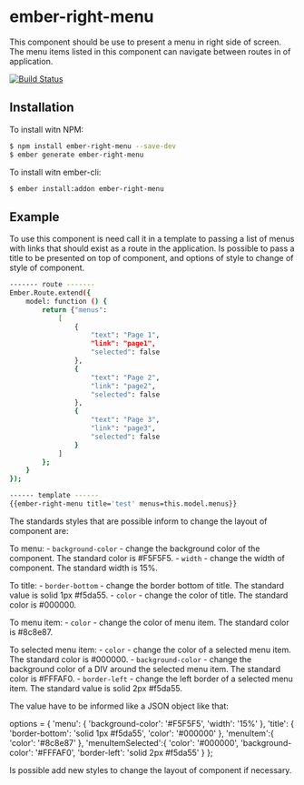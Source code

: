 # ember-right-menu

This component should be use to present a menu in right side of screen. The menu items listed in this component can navigate between routes in of application.

[![Build Status](https://travis-ci.org/rodrigo-morais/ember-right-menu.svg?branch=master)](https://travis-ci.org/rodrigo-morais/ember-right-menu)

## Installation

To install witn NPM:

```sh
$ npm install ember-right-menu --save-dev
$ ember generate ember-right-menu
```

To install witn ember-cli:

```sh
$ ember install:addon ember-right-menu
```

## Example

To use this component is need call it in a template to passing a list of menus with links that should exist as a route in the application. Is possible to pass a title to be presented on top of component, and options of style to change of style of component.

```sh
------- route -------
Ember.Route.extend({
    model: function () {
        return {"menus": 
            [
                {
                    "text": "Page 1",
                    "link": "page1",
                    "selected": false
                },
                {
                    "text": "Page 2",
                    "link": "page2",
                    "selected": false
                },
                {
                    "text": "Page 3",
                    "link": "page3",
                    "selected": false
                }
            ]
        };
    }
});

------ template ------
{{ember-right-menu title='test' menus=this.model.menus}}
```

The standards styles that are possible inform to change the layout of component are:

To menu:
    - `background-color` - change the background color of the component. The standard color is #F5F5F5.
    - `width` - change the width of component. The standard width is 15%.

To title:
    - `border-bottom` - change the border bottom of title. The standard value is solid 1px #f5da55.
    - `color` - change the color of title. The standard color is #000000.

To menu item:
    - `color` - change the color of menu item. The standard color is #8c8e87.

To selected menu item:
    - `color` - change the color of a selected menu item. The standard color is #000000.
    - `background-color` - change the background color of a DIV around the selected menu item. The standard color is #FFFAF0.
    - `border-left` - change the left border of a selected menu item. The standard value is solid 2px #f5da55.

The value have to be informed like a JSON object like that:

options = {
    'menu': {
        'background-color': '#F5F5F5',
        'width': '15%'
    },
    'title': {
        'border-bottom': 'solid 1px #f5da55',
        'color': '#000000'
    },
    'menuItem':{
        'color': '#8c8e87'
    },
    'menuItemSelected':{
        'color': '#000000',
        'background-color': '#FFFAF0',
        'border-left': 'solid 2px #f5da55'
    }
};

Is possible add new styles to change the layout of component if necessary.